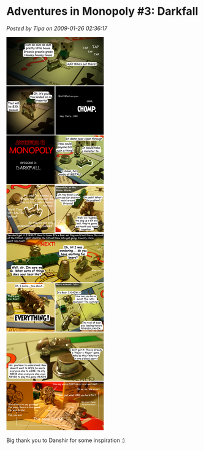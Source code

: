 # Adventures in Monopoly #3: Darkfall

*Posted by Tipa on 2009-01-26 02:36:17*

![](../../../uploads/2009/01/monodarkfall.jpg "monodarkfall")

Big thank you to Danshir for some inspiration :)

